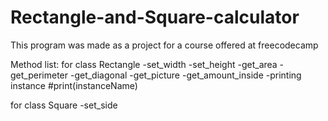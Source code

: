 # Rectangle-and-Square-calculator
This program was made as a project for a course offered at freecodecamp

Method list:
for class Rectangle
-set_width
-set_height
-get_area
-get_perimeter
-get_diagonal
-get_picture
-get_amount_inside
-printing instance #print(instanceName)

for class Square
-set_side
